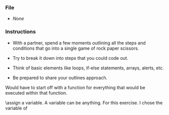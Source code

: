 ### File

* _None_

### Instructions

* With a partner, spend a few moments outlining all the steps and conditions that go into a single game of rock paper scissors.

* Try to break it down into steps that you could code out.

* Think of basic elements like loops, if-else statements, arrays, alerts, etc.

* Be prepared to share your outlines approach.


Would have to start off with a function for everything that would be executed within that function. 

\\assign a variable. A variable can be anything. For this exercise. I chose the variable of 